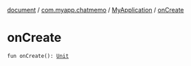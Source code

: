 [document](../../index.md) / [com.myapp.chatmemo](../index.md) / [MyApplication](index.md) / [onCreate](./on-create.md)

# onCreate

`fun onCreate(): `[`Unit`](https://kotlinlang.org/api/latest/jvm/stdlib/kotlin/-unit/index.html)